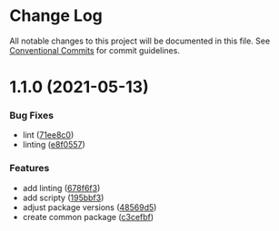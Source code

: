 # Change Log

All notable changes to this project will be documented in this file.
See [Conventional Commits](https://conventionalcommits.org) for commit guidelines.

# 1.1.0 (2021-05-13)


### Bug Fixes

* lint ([71ee8c0](https://github.com/kokiebisu/nextbnb/commit/71ee8c0a60a3ef7c357a007484fe2284e3fad1b0))
* linting ([e8f0557](https://github.com/kokiebisu/nextbnb/commit/e8f05571b686c464f512f22b8d56b1d7ae66eaa0))


### Features

* add linting ([678f6f3](https://github.com/kokiebisu/nextbnb/commit/678f6f3b5bc66553fb94709db7099e2dd3e44347))
* add scripty ([195bbf3](https://github.com/kokiebisu/nextbnb/commit/195bbf3d0779d5356e0e1e823c18e50c4ede51ff))
* adjust package versions ([48569d5](https://github.com/kokiebisu/nextbnb/commit/48569d5ddda5cefe127e3f26fde6063a68891597))
* create common package ([c3cefbf](https://github.com/kokiebisu/nextbnb/commit/c3cefbfc3da30b095508d75ca2acca27e37adae2))
